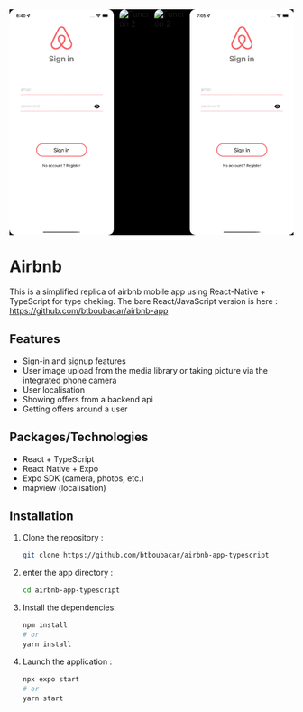 <div style="display: flex; justify-content: space-between; gap: 10px; background-color: black;">

<img src="./assets/screen_captures/signin_signup.gif" alt="Función 2" style="max-width: 400px; height: 400px; border-radius: 10px">
<img src="./assets/screen_captures/offers.gif" alt="Función 2" style="max-width: 400px; height: 400px; border-radius: 10px">
<img src="./assets/screen_captures/around.gif" alt="Función 2" style="max-width: 400px; height: 400px; border-radius: 10px">
<img src="./assets/screen_captures/profile.gif" alt="Función 2" style="max-width: 400px; height: 400px; border-radius: 10px">

</div>

# Airbnb

This is a simplified replica of airbnb mobile app using React-Native + TypeScript for type cheking. The bare React/JavaScript version is here : https://github.com/btboubacar/airbnb-app

## Features

- Sign-in and signup features
- User image upload from the media library or taking picture via the integrated phone camera
- User localisation
- Showing offers from a backend api
- Getting offers around a user

## Packages/Technologies

- React + TypeScript
- React Native + Expo
- Expo SDK (camera, photos, etc.)
- mapview (localisation)

## Installation

1. Clone the repository :

   ```bash
   git clone https://github.com/btboubacar/airbnb-app-typescript

   ```

2. enter the app directory :
   ```bash
   cd airbnb-app-typescript
   ```
3. Install the dependencies:
   ```bash
   npm install
   # or
   yarn install
   ```
4. Launch the application :
   ```bash
   npx expo start
   # or
   yarn start
   ```
